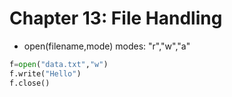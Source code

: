 # Chapter 13: File Handling

- open(filename,mode)
modes: "r","w","a"

```python
f=open("data.txt","w")
f.write("Hello")
f.close()
```

